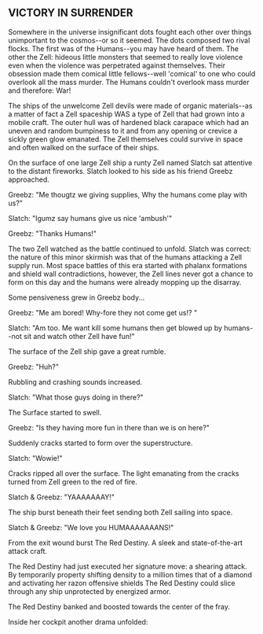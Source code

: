 ## VICTORY IN SURRENDER

Somewhere in the universe insignificant dots fought each other over things unimportant to the cosmos--or so it seemed.  The dots composed two rival flocks. The first was of the Humans--you may have heard of them. The other the Zell: hideous little monsters that seemed to really love violence even when the violence was perpetrated against themselves.  Their obsession made them comical little fellows--well 'comical' to one who could overlook all the mass murder.  The Humans couldn't overlook mass murder and therefore: War!

The ships of the unwelcome Zell devils were made of organic materials--as a matter of fact a Zell spaceship WAS a type of Zell that had grown into a mobile craft.  The outer hull was of hardened black carapace which had an uneven and random bumpiness to it and from any opening or crevice a sickly green glow emanated.  The Zell themselves could survive in space and often walked on the surface of their ships.

On the surface of one large Zell ship a runty Zell named Slatch sat attentive to the distant fireworks. Slatch looked to his side as his friend Greebz approached.  

Greebz: "Me thougtz we giving supplies, Why the humans come play with us?"

Slatch: "Igumz say humans give us nice 'ambush'"

Greebz: "Thanks Humans!"

The two Zell watched as the battle continued to unfold. Slatch was correct: the nature of this minor skirmish was that of the humans attacking a Zell supply run.  Most space battles of this era started with phalanx formations and shield wall contradictions, however, the Zell lines never got a chance to form on this day and the humans were already mopping up the disarray.  

Some pensiveness grew in Greebz body...

Greebz: "Me am bored! Why-fore they not come get us!? " 

Slatch: "Am too.  Me want kill some humans then get blowed up by humans--not sit and watch other Zell have fun!"

The surface of the Zell ship gave a great rumble.

Greebz: "Huh?"

Rubbling and crashing sounds increased.

Slatch: "What those guys doing in there?"

The Surface started to swell.  

Greebz: "Is they having more fun in there than we is on here?"

Suddenly cracks started to form over the superstructure.

Slatch: "Wowie!"

Cracks ripped all over the surface.  The light emanating from the cracks turned from Zell green to the red of fire. 

Slatch & Greebz: "YAAAAAAAY!"

The ship burst beneath their feet sending both Zell sailing into space.

Slatch & Greebz: "We love you HUMAAAAAAANS!"

From the exit wound burst The Red Destiny.  A sleek and state-of-the-art attack craft. 

The Red Destiny had just executed her signature move: a shearing attack.  By temporarily property shifting density to a million times that of a diamond and activating her razon offensive shields The Red Destiny could slice through any ship unprotected by energized armor.

The Red Destiny banked and boosted towards the center of the fray.  

Inside her cockpit another drama unfolded: 






